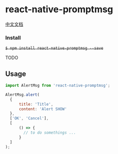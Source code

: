 
# react-native-promptmsg

[中文文档](#/README_zh.md)

### Install

~~`$ npm install react-native-promptmsg --save`~~

TODO




## Usage
```javascript
import AlertMsg from 'react-native-promptmsg';

AlertMsg.alert(
  {
      title: 'Title',
      content: 'Alert SHOW'
  },
  ['OK', 'Cancel'], 
  [
      () => {
        // to do somethings ...
      }
  ]
);
```
  
